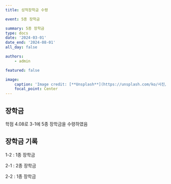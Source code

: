 ```yaml
---
title: 성적장학금 수령

event: 5종 장학금

summary: 5종 장학금
type: docs
date: '2024-03-01'
date_end: '2024-08-01'
all_day: false

authors:
    - admin

featured: false

image:
    caption: 'Image credit: [**Unsplash**](https://unsplash.com/ko/사진/상자에-있는-은과-금-둥근-동전-maJDOJSmMoo)'
    focal_point: Center
---
```


## 장학금
학점 4.08로 3-1에 5종 장학금을 수령하였음

## 장학금 기록
1-2 : 1종 장학금

2-1 : 2종 장학금

2-2 : 1종 장학금



